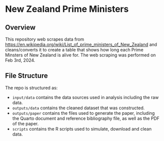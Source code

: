 # New Zealand Prime Ministers

## Overview

This repository web scrapes data from https://en.wikipedia.org/wiki/List_of_prime_ministers_of_New_Zealand and cleans/converts it to create a table that shows how long each Prime Minsters of New Zealand is alive for. The web scraping was performed on Feb 3rd, 2024.

## File Structure

The repo is structured as:

-   `input/data` contains the data sources used in analysis including the raw data.
-   `outputs/data` contains the cleaned dataset that was constructed.
-   `outputs/paper` contains the files used to generate the paper, including the Quarto document and reference bibliography file, as well as the PDF of the paper. 
-   `scripts` contains the R scripts used to simulate, download and clean data.